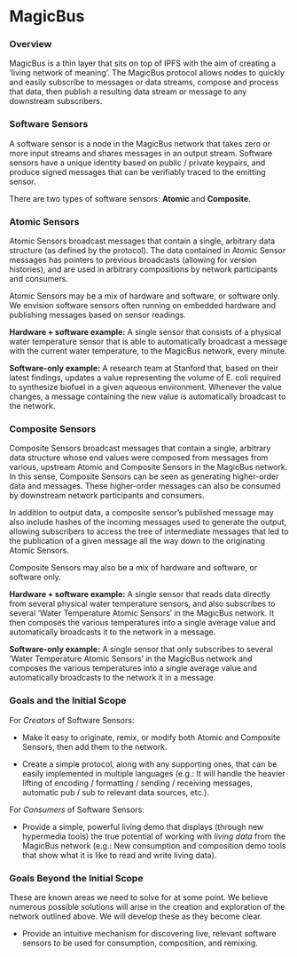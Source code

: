 # MagicBus

### Overview
MagicBus is a thin layer that sits on top of IPFS with the aim of creating a ‘living network of meaning’. The MagicBus protocol allows nodes to quickly and easily subscribe to messages or data streams, compose and process that data, then publish a resulting data stream or message to any downstream subscribers.

### Software Sensors

A software sensor is a node in the MagicBus network that takes zero or more input streams and shares messages in an output stream. Software sensors have a unique identity based on public / private keypairs, and produce signed messages that can be verifiably traced to the emitting sensor. 

There are two types of software sensors: **Atomic** and **Composite**.

### Atomic Sensors

Atomic Sensors broadcast messages that contain a single, arbitrary data structure (as defined by the protocol). The data contained in Atomic Sensor messages has pointers to previous broadcasts (allowing for version histories), and are used in arbitrary compositions by network participants and consumers. 

Atomic Sensors may be a mix of hardware and software, or software only. We envision software sensors often running on embedded hardware and publishing messages based on sensor readings. 

**Hardware + software example:** A single sensor that consists of a physical water temperature sensor that is able to automatically broadcast a message with the current water temperature, to the MagicBus network, every minute. 

**Software-only example:** A research team at Stanford that, based on their latest findings, updates a value representing the volume of E. coli required to synthesize biofuel in a given aqueous environment. Whenever the value changes, a message containing the new value is automatically broadcast to the network.

### Composite Sensors

Composite Sensors broadcast messages that contain a single, arbitrary data structure whose end values were composed from messages from various, upstream Atomic and Composite Sensors in the MagicBus network. In this sense, Composite Sensors can be seen as generating higher-order data and messages. These higher-order messages can also be consumed by downstream network participants and consumers. 

In addition to output data, a composite sensor’s published message may also include hashes of the incoming messages used to generate the output, allowing subscribers to access the tree of intermediate messages that led to the publication of a given message all the way down to the originating Atomic Sensors.

Composite Sensors may also be a mix of hardware and software, or software only. 

**Hardware + software example:** A single sensor that reads data directly from several physical water temperature sensors, and also subscribes to several ‘Water Temperature Atomic Sensors’ in the MagicBus network. It then composes the various temperatures into a single average value and automatically broadcasts it to the network in a message. 

**Software-only example:** A single sensor that only subscribes to several ‘Water Temperature Atomic Sensors’ in the MagicBus network and composes the various temperatures into a single average value and automatically broadcasts to the network it in a message. 

### Goals and the Initial Scope

For *Creators* of Software Sensors:

* Make it easy to originate, remix, or modify both Atomic and Composite Sensors, then add them to the network.

* Create a simple protocol, along with any supporting ones, that can be easily implemented in multiple languages (e.g.: It will handle the heavier lifting of encoding / formatting / sending / receiving messages, automatic pub / sub to relevant data sources, etc.).

For *Consumers* of Software Sensors:

* Provide a simple, powerful living demo that displays (through new hypermedia tools) the true potential of working with *living data* from the MagicBus network (e.g.: New consumption and composition demo tools that show what it is like to read and write living data).

### Goals Beyond the Initial Scope

These are known areas we need to solve for at some point. We believe numerous possible solutions will arise in the creation and exploration of the network outlined above. We will develop these as they become clear.

* Provide an intuitive mechanism for discovering live, relevant software sensors to be used for consumption, composition, and remixing.
